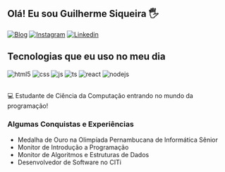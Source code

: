 ## Olá! Eu sou Guilherme Siqueira 🖐️

[![Blog](https://img.shields.io/website?label=Portfólio&style=for-the-badge&url=https://www.cin.ufpe.br/~gcms2/)](https://www.cin.ufpe.br/~gcms2/)
[![Instagram](https://img.shields.io/badge/Instagram-E4405F?style=for-the-badge&logo=instagram&logoColor=white)](https://www.instagram.com/memesiqueira/)
[![Linkedin](https://img.shields.io/badge/LinkedIn-0077B5?style=for-the-badge&logo=linkedin&logoColor=white)](https://www.linkedin.com/in/guilherme-siqueira-421345150/)

## Tecnologias que eu uso no meu dia

<div style="display: inline_block">
  <img align="center" alt="html5" src="https://img.shields.io/badge/HTML5-E34F26?style=for-the-badge&logo=html5&logoColor=white" />
  <img align="center" alt="css" src="https://img.shields.io/badge/CSS3-1572B6?style=for-the-badge&logo=css3&logoColor=white" />
  <img align="center" alt="js" src="https://img.shields.io/badge/JavaScript-F7DF1E?style=for-the-badge&logo=javascript&logoColor=black" />
  <img align="center" alt="ts" src="https://img.shields.io/badge/TypeScript-007ACC?style=for-the-badge&logo=typescript&logoColor=white" />
  <img align="center" alt="react" src="https://img.shields.io/badge/React-20232A?style=for-the-badge&logo=react&logoColor=61DAFB" />
  <img align="center" alt="nodejs" src="https://img.shields.io/badge/Node.js-43853D?style=for-the-badge&logo=node.js&logoColor=white" />
</div><br/>

💻 Estudante de Ciência da Computação entrando no mundo da programação!

### Algumas Conquistas e Experiências
- Medalha de Ouro na Olimpíada Pernambucana de Informática Sênior<br/>
- Monitor de Introdução a Programação<br/>
- Monitor de Algoritmos e Estruturas de Dados<br/>
- Desenvolvedor de Software no CITi<br/>


